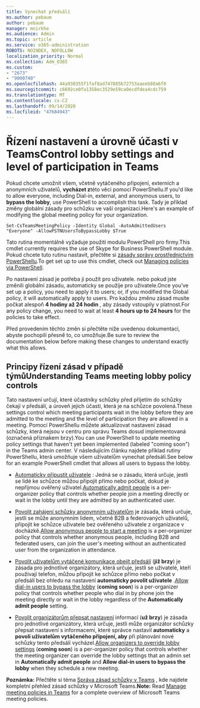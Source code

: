 ```yaml
---
title: Vynechat předsálí
ms.author: pebaum
author: pebaum
manager: mnirkhe
ms.audience: Admin
ms.topic: article
ms.service: o365-administration
ROBOTS: NOINDEX, NOFOLLOW
localization_priority: Normal
ms.collection: Adm_O365
ms.custom:
- "2673"
- "9000740"
ms.openlocfilehash: 44a930355f1faf8ad747885b72753aaeeb80a6f0
ms.sourcegitcommit: c6692ce0fa1358ec3529e59ca0ecdfdea4cdc759
ms.translationtype: MT
ms.contentlocale: cs-CZ
ms.lasthandoff: 09/14/2020
ms.locfileid: "47684943"
---
```

# <a name="control-lobby-settings-and-level-of-participation-in-teams"></a><span data-ttu-id="afb11-102">Řízení nastavení a úrovně účasti v Teams</span><span class="sxs-lookup"><span data-stu-id="afb11-102">Control lobby settings and level of participation in Teams</span></span>

<span data-ttu-id="afb11-103">Pokud chcete umožnit všem, včetně vytáčeného připojení, externích a anonymních uživatelů, **vycházet z**této věci pomocí PowerShellu.</span><span class="sxs-lookup"><span data-stu-id="afb11-103">If you'd like to allow everyone, including Dial-in, external, and anonymous users, to **bypass the lobby**, use PowerShell to accomplish this task.</span></span> <span data-ttu-id="afb11-104">Tady je příklad změny globální zásady pro schůzku ve vaší organizaci.</span><span class="sxs-lookup"><span data-stu-id="afb11-104">Here's an example of modifying the global meeting policy for your organization.</span></span>

`Set-CsTeamsMeetingPolicy -Identity Global -AutoAdmittedUsers "Everyone" -AllowPSTNUsersToBypassLobby $True`

<span data-ttu-id="afb11-105">Tato rutina momentálně vyžaduje použití modulu PowerShell pro firmy.</span><span class="sxs-lookup"><span data-stu-id="afb11-105">This cmdlet currently requires the use of Skype for Business PowerShell module.</span></span> <span data-ttu-id="afb11-106">Pokud chcete tuto rutinu nastavit, přečtěte si [zásady správy prostřednictvím PowerShellu](https://docs.microsoft.com/microsoftteams/teams-powershell-overview#managing-policies-via-powershell).</span><span class="sxs-lookup"><span data-stu-id="afb11-106">To get set up to use this cmdlet, check out [Managing policies via PowerShell](https://docs.microsoft.com/microsoftteams/teams-powershell-overview#managing-policies-via-powershell).</span></span>

<span data-ttu-id="afb11-107">Po nastavení zásad je potřeba ji použít pro uživatele. nebo pokud jste změnili globální zásadu, automaticky se použije pro uživatele.</span><span class="sxs-lookup"><span data-stu-id="afb11-107">Once you’ve set up a policy, you need to apply it to users; or, if you modified the Global policy, it will automatically apply to users.</span></span> <span data-ttu-id="afb11-108">Pro každou změnu zásad musíte počkat alespoň **4 hodiny až 24 hodin** , aby zásady vstoupily v platnost.</span><span class="sxs-lookup"><span data-stu-id="afb11-108">For any policy change, you need to wait at least **4 hours up to 24 hours** for the policies to take effect.</span></span> 

<span data-ttu-id="afb11-109">Před provedením těchto změn si přečtěte níže uvedenou dokumentaci, abyste pochopili přesně to, co umožňuje.</span><span class="sxs-lookup"><span data-stu-id="afb11-109">Be sure to review the documentation below before making these changes to understand exactly what this allows.</span></span>


## <a name="understanding-teams-meeting-lobby-policy-controls"></a><span data-ttu-id="afb11-110">Principy řízení zásad v případě týmů</span><span class="sxs-lookup"><span data-stu-id="afb11-110">Understanding Teams meeting lobby policy controls</span></span>

<span data-ttu-id="afb11-111">Tato nastavení určují, které účastníky schůzky před přijetím do schůzky čekají v předsálí, a úroveň jejich účasti, která je na schůzce povolená.</span><span class="sxs-lookup"><span data-stu-id="afb11-111">These settings control which meeting participants wait in the lobby before they are admitted to the meeting and the level of participation they are allowed in a meeting.</span></span> <span data-ttu-id="afb11-112">Pomocí PowerShellu můžete aktualizovat nastavení zásad schůzky, která nejsou v centru pro správu Teams dosud implementovaná (označená příznakem brzy).</span><span class="sxs-lookup"><span data-stu-id="afb11-112">You can use PowerShell to update meeting policy settings that haven't yet been implemented (labeled "coming soon") in the Teams admin center.</span></span> <span data-ttu-id="afb11-113">V následujícím článku najdete příklad rutiny PowerShellu, která umožňuje všem uživatelům vynechat předsálí.</span><span class="sxs-lookup"><span data-stu-id="afb11-113">See below for an example PowerShell cmdlet that allows all users to bypass the lobby.</span></span>

- <span data-ttu-id="afb11-114">[Automaticky připustit uživatele](https://docs.microsoft.com/microsoftteams/meeting-policies-in-teams#automatically-admit-people) : Jedná se o zásadu, která určuje, jestli se lidé ke schůzce můžou připojit přímo nebo počkat, dokud je nepřijmou ověřený uživatel.</span><span class="sxs-lookup"><span data-stu-id="afb11-114">[Automatically admit people](https://docs.microsoft.com/microsoftteams/meeting-policies-in-teams#automatically-admit-people) is a per-organizer policy that controls whether people join a meeting directly or wait in the lobby until they are admitted by an authenticated user.</span></span>

- <span data-ttu-id="afb11-115">[Povolit zahájení schůzky anonymním uživatelům](https://docs.microsoft.com/microsoftteams/meeting-policies-in-teams#allow-anonymous-people-to-start-a-meeting) je zásada, která určuje, jestli se může anonymním lidem, včetně B2B a federovaných uživatelů, připojit ke schůzce uživatele bez ověřeného uživatele z organizace v docházkě.</span><span class="sxs-lookup"><span data-stu-id="afb11-115">[Allow anonymous people to start a meeting](https://docs.microsoft.com/microsoftteams/meeting-policies-in-teams#allow-anonymous-people-to-start-a-meeting) is a per-organizer policy that controls whether anonymous people, including B2B and federated users, can join the user's meeting without an authenticated user from the organization in attendance.</span></span>

- <span data-ttu-id="afb11-116">[Povolit uživatelům vytáčené komunikace obejít předsálí](https://docs.microsoft.com/microsoftteams/meeting-policies-in-teams#allow-dial-in-users-to-bypass-the-lobby-coming-soon) (**již brzy**) je zásada pro jednotlivé organizátory, která určuje, jestli se uživatelé, kteří používají telefon, můžou připojit ke schůzce přímo nebo počkat v předsálí bez ohledu na nastavení **automaticky povolit uživatele** .</span><span class="sxs-lookup"><span data-stu-id="afb11-116">[Allow dial-in users to bypass the lobby](https://docs.microsoft.com/microsoftteams/meeting-policies-in-teams#allow-dial-in-users-to-bypass-the-lobby-coming-soon) (**coming soon**) is a per-organizer policy that controls whether people who dial in by phone join the meeting directly or wait in the lobby regardless of the **Automatically admit people** setting.</span></span>

- <span data-ttu-id="afb11-117">[Povolit organizátorům přepsat nastavení](https://docs.microsoft.com/microsoftteams/meeting-policies-in-teams#allow-organizers-to-override-lobby-settings-coming-soon) informací (**už brzy**) je zásada pro jednotlivé organizátory, která určuje, jestli může organizátor schůzky přepsat nastavení s informacemi, které správce nastavil **automaticky** a **povolí uživatelům vytáčeného připojení, aby** při plánování nové schůzky tento předsálí vycházel.</span><span class="sxs-lookup"><span data-stu-id="afb11-117">[Allow organizers to override lobby settings](https://docs.microsoft.com/microsoftteams/meeting-policies-in-teams#allow-organizers-to-override-lobby-settings-coming-soon) (**coming soon**) is a per-organizer policy that controls whether the meeting organizer can override the lobby settings that an admin set in **Automatically admit people** and **Allow dial-in users to bypass the lobby** when they schedule a new meeting.</span></span>

<span data-ttu-id="afb11-118">**Poznámka:** Přečtěte si téma [Správa zásad schůzky v Teams](https://docs.microsoft.com/microsoftteams/meeting-policies-in-teams) , kde najdete kompletní přehled zásad schůzky v Microsoft Teams.</span><span class="sxs-lookup"><span data-stu-id="afb11-118">**Note:** Read [Manage meeting policies in Teams](https://docs.microsoft.com/microsoftteams/meeting-policies-in-teams) for a complete overview of Microsoft Teams meeting policies.</span></span>
